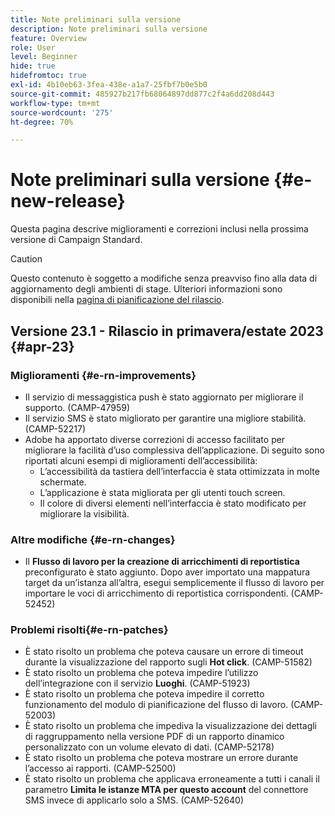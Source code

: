 ```yaml
---
title: Note preliminari sulla versione
description: Note preliminari sulla versione
feature: Overview
role: User
level: Beginner
hide: true
hidefromtoc: true
exl-id: 4b10eb63-3fea-438e-a1a7-25fbf7b0e5b0
source-git-commit: 485927b217fb68064897dd877c2f4a6dd208d443
workflow-type: tm+mt
source-wordcount: '275'
ht-degree: 70%

---
```



# Note preliminari sulla versione {#e-new-release}

Questa pagina descrive miglioramenti e correzioni inclusi nella prossima versione di Campaign Standard.
>[!CAUTION]
>
> Questo contenuto è soggetto a modifiche senza preavviso fino alla data di aggiornamento degli ambienti di stage. Ulteriori informazioni sono disponibili nella [pagina di pianificazione del rilascio](../../rn/using/release-planning.md).

## Versione 23.1 - Rilascio in primavera/estate 2023 {#apr-23}

### Miglioramenti {#e-rn-improvements}

* Il servizio di messaggistica push è stato aggiornato per migliorare il supporto. (CAMP-47959)
* Il servizio SMS è stato migliorato per garantire una migliore stabilità. (CAMP-52217)
* Adobe ha apportato diverse correzioni di accesso facilitato per migliorare la facilità d’uso complessiva dell’applicazione. Di seguito sono riportati alcuni esempi di miglioramenti dell’accessibilità:
   * L’accessibilità da tastiera dell’interfaccia è stata ottimizzata in molte schermate.
   * L’applicazione è stata migliorata per gli utenti touch screen.
   * Il colore di diversi elementi nell’interfaccia è stato modificato per migliorare la visibilità.

### Altre modifiche {#e-rn-changes}

* Il **Flusso di lavoro per la creazione di arricchimenti di reportistica** preconfigurato è stato aggiunto. Dopo aver importato una mappatura target da un’istanza all’altra, esegui semplicemente il flusso di lavoro per importare le voci di arricchimento di reportistica corrispondenti. (CAMP-52452)

### Problemi risolti{#e-rn-patches}

* È stato risolto un problema che poteva causare un errore di timeout durante la visualizzazione del rapporto sugli **Hot click**. (CAMP-51582)
* È stato risolto un problema che poteva impedire l’utilizzo dell’integrazione con il servizio **Luoghi**. (CAMP-51923)
* È stato risolto un problema che poteva impedire il corretto funzionamento del modulo di pianificazione del flusso di lavoro. (CAMP-52003)
* È stato risolto un problema che impediva la visualizzazione dei dettagli di raggruppamento nella versione PDF di un rapporto dinamico personalizzato con un volume elevato di dati. (CAMP-52178)
* È stato risolto un problema che poteva mostrare un errore durante l’accesso ai rapporti. (CAMP-52500)
* È stato risolto un problema che applicava erroneamente a tutti i canali il parametro **Limita le istanze MTA per questo account** del connettore SMS invece di applicarlo solo a SMS. (CAMP-52640)
